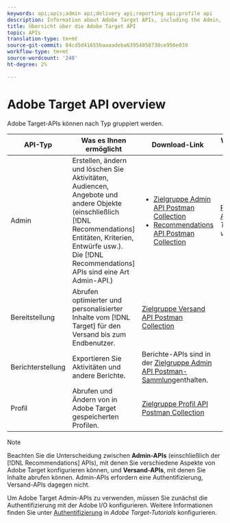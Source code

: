 ```yaml
---
keywords: api;apis;admin api;delivery api;reporting api;profile api
description: Information about Adobe Target APIs, including the Admin, Delivery, Reporting, and Profile APIs.
title: Übersicht über die Adobe Target API
topic: APIs
translation-type: tm+mt
source-git-commit: 84cd5d41655baaaadeba63954858730ce956e039
workflow-type: tm+mt
source-wordcount: '240'
ht-degree: 2%

---
```



# Adobe Target API overview

Adobe Target-APIs können nach Typ gruppiert werden.

| API-Typ | Was es Ihnen ermöglicht | Download-Link | Weitere hilfreiche Links |
| --- | --- | --- |--- |
| Admin | Erstellen, ändern und löschen Sie Aktivitäten, Audiencen, Angebote und andere Objekte (einschließlich [!DNL Recommendations] Entitäten, Kriterien, Entwürfe usw.). Die [!DNL Recommendations] APIs sind eine Art Admin-API.) | <UL><li>[Zielgruppe Admin API Postman Collection](https://developers.adobetarget.com/api/#admin-postman-collection)</li><li>[Recommendations API Postman Collection](https://developers.adobetarget.com/api/recommendations/#section/Postman)</li></ul> | [Recommendations APIs](https://docs.adobe.com/content/help/en/target-learn/recommendations-api-tutorial/recs-api-overview.html) in *Adobe Target-Tutorials verwenden* |
| Bereitstellung | Abrufen optimierter und personalisierter Inhalte vom [!DNL Target] für den Versand bis zum Endbenutzer. | [Zielgruppe Versand API Postman Collection](https://developers.adobetarget.com/api/delivery-api/#section/Getting-Started/Postman-Collection) |  |
| Berichterstellung | Exportieren Sie Aktivitäten und andere Berichte. | Berichte-APIs sind in der [Zielgruppe Admin API Postman-Sammlung](https://developers.adobetarget.com/api/#admin-postman-collection)enthalten. |  |
| Profil | Abrufen und Ändern von in Adobe Target gespeicherten Profilen. | [Zielgruppe Profil API Postman Collection](https://developers.adobetarget.com/api/#profiles) |  |

>[!NOTE]
>
>Beachten Sie die Unterscheidung zwischen **Admin-APIs** (einschließlich der [!DNL Recommendations] APIs), mit denen Sie verschiedene Aspekte von Adobe Target konfigurieren können, und **Versand-APIs**, mit denen Sie Inhalte abrufen können. Admin-APIs erfordern eine Authentifizierung, Versand-APIs dagegen nicht.
>
>Um Adobe Target Admin-APIs zu verwenden, müssen Sie zunächst die Authentifizierung mit der Adobe I/O konfigurieren. Weitere Informationen finden Sie unter [Authentifizierung](https://docs.adobe.com/content/help/en/target-learn/tutorials/apis/configure-io-target-integration.html) in *Adobe Target-Tutorials* konfigurieren.
